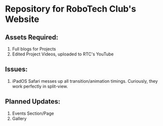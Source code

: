 # Repository for RoboTech Club's Website

## Assets Required:

1. Full blogs for Projects
2. Edited Project Videos, uploaded to RTC's YouTube

## Issues:

1. iPadOS Safari messes up all transition/animation timings. Curiously, they work perfectly in split-view.

## Planned Updates:

1. Events Section/Page
2. Gallery
